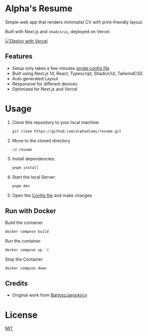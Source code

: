 # Alpha's Resume

Simple web app that renders minimalist CV with print-friendly layout.

Built with Next.js and `shadcn/ui`, deployed on Vercel.

[![Deploy with Vercel](https://vercel.com/button)](https://vercel.com/import/project?template=https://github.com/alphaolomi/resume.git)

## Features

- Setup only takes a few minutes [single config file](./src/data/resume-data.tsx)
- Built using Next.js 14, React, Typescript, Shadcn/UI, TailwindCSS
- Auto generated Layout
- Responsive for different devices
- Optimized for Next.js and Vercel

# Usage

1. Clone this repository to your local machine:

   ```bash
   git clone https://github.com/alphaolomi/resume.git
   ```

2. Move to the cloned directory

   ```bash
   cd resume
   ```

3. Install dependencies:

   ```bash
   pnpm install
   ```

4. Start the local Server:

   ```bash
   pnpm dev
   ```

5. Open the [Config file](./src/data/resume-data.tsx) and make changes

## Run with Docker

Build the container

```bash
docker compose build
```

Run the container

```bash
docker compose up -d
```

Stop the Container

```bash
docker compose down 
```

## Credits

- Original work from [BartoszJarocki/cv](https://github.com/BartoszJarocki/cv)

# License

[MIT](https://choosealicense.com/licenses/mit/)
